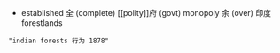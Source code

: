 - established 全 (complete) [[polity]]府 (govt) monopoly 余 (over) 印度 forestlands

```query
"indian forests 行为 1878"
```